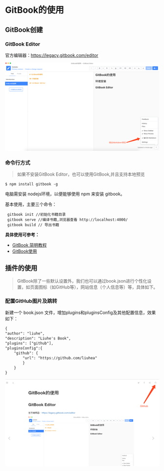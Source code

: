 # GitBook的使用

## GitBook创建

### GitBook Editor

官方编辑器：https://legacy.gitbook.com/editor

![](https://github.com/liuhea/DevNote/blob/6cb2f733c874771382eafb055479c640c5708653/gitbook/GitBook%20Editor.png?raw=true)

### 命令行方式
> 如果不安装GitBook Editor，也可以使用GitBook,并且支持本地预览

```
$ npm install gitbook -g
```
电脑需安装 nodejs环境，以便能够使用 npm 来安装 gitbook。

基本使用，主要三个命令：

```
 gitbook init //初始化书籍目录
 gitbook serve //编译书籍,浏览器查看 http://localhost:4000/
 gitbook build // 导出书籍
```

**具体使用可参考：**
* [GitBook 简明教程](http://www.chengweiyang.cn/gitbook/)
* [GitBook使用](https://wuxiaolong.gitbooks.io/wuxiaolong/GitBookGuide.html)

## 插件的使用
> GitBook除了一些默认设置外，我们也可以通过book.json进行个性化设置，如页面图标（如GitHub等），网站信息（个人信息等）等，具体如下。

### 配置GitHub图片及跳转
新建一个 book.json 文件，增加plugins和pluginsConfig及其他配置信息，效果如下：

```
{
"author": "liuhe",
"description": "Liuhe's Book",
"plugins": ["github"],
"pluginsConfig":{
    "github": {
        "url": "https://github.com/liuhea"    
        }
    }
}

```

![](/GitBook/res/bookjson-github.png)


```


